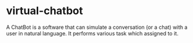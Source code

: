 # virtual-chatbot
A ChatBot is a software that can simulate a conversation (or a chat) with a user in natural language. It performs various task which assigned to it.
